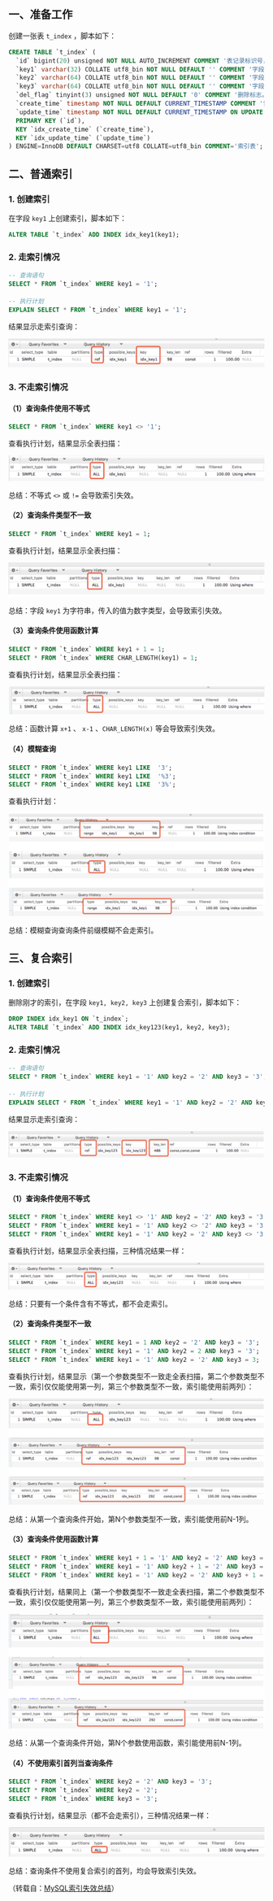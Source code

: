 
## 一、准备工作

创建一张表 `t_index` ，脚本如下：

```SQL
CREATE TABLE `t_index` (
  `id` bigint(20) unsigned NOT NULL AUTO_INCREMENT COMMENT '表记录标识号，数据库主键，不用于实际业务',
  `key1` varchar(32) COLLATE utf8_bin NOT NULL DEFAULT '' COMMENT '字段1',
  `key2` varchar(64) COLLATE utf8_bin NOT NULL DEFAULT '' COMMENT '字段2',
  `key3` varchar(64) COLLATE utf8_bin NOT NULL DEFAULT '' COMMENT '字段3',
  `del_flag` tinyint(3) unsigned NOT NULL DEFAULT '0' COMMENT '删除标志。0未删除，1删除。',
  `create_time` timestamp NOT NULL DEFAULT CURRENT_TIMESTAMP COMMENT '记录创建时间',
  `update_time` timestamp NOT NULL DEFAULT CURRENT_TIMESTAMP ON UPDATE CURRENT_TIMESTAMP COMMENT '记录修改时间',
  PRIMARY KEY (`id`),
  KEY `idx_create_time` (`create_time`),
  KEY `idx_update_time` (`update_time`)
) ENGINE=InnoDB DEFAULT CHARSET=utf8 COLLATE=utf8_bin COMMENT='索引表';
```

## 二、普通索引

### 1. 创建索引

在字段 `key1` 上创建索引，脚本如下：

```SQL
ALTER TABLE `t_index` ADD INDEX idx_key1(key1);
```

### 2. 走索引情况

```SQL
-- 查询语句
SELECT * FROM `t_index` WHERE key1 = '1';

-- 执行计划
EXPLAIN SELECT * FROM `t_index` WHERE key1 = '1';
```

结果显示走索引查询：

![](assets/索引失效总结/file-20250108171447463.png)

### 3. 不走索引情况

#### （1）查询条件使用不等式

```SQL
SELECT * FROM `t_index` WHERE key1 <> '1';
```

查看执行计划，结果显示全表扫描：

![](assets/索引失效总结/file-20250108172227939.png)

总结：不等式 `<>` 或 `!=` 会导致索引失效。

#### （2）查询条件类型不一致

```SQL
SELECT * FROM `t_index` WHERE key1 = 1;
```

查看执行计划，结果显示全表扫描：

![](assets/索引失效总结/file-20250108172332537.png)

总结：字段 `key1` 为字符串，传入的值为数字类型，会导致索引失效。

#### （3）查询条件使用函数计算

```SQL
SELECT * FROM `t_index` WHERE key1 + 1 = 1;
SELECT * FROM `t_index` WHERE CHAR_LENGTH(key1) = 1;
```

查看执行计划，结果显示全表扫描：

![](assets/索引失效总结/file-20250108172410893.png)

总结：函数计算 `x+1` 、 `x-1` 、`CHAR_LENGTH(x)` 等会导致索引失效。

#### （4）模糊查询

```SQL
SELECT * FROM `t_index` WHERE key1 LIKE  '3';
SELECT * FROM `t_index` WHERE key1 LIKE  '%3';
SELECT * FROM `t_index` WHERE key1 LIKE  '3%';
```

查看执行计划：

![](assets/索引失效总结/file-20250108172455705.png)

总结：模糊查询查询条件前缀模糊不会走索引。

## 三、复合索引

### 1. 创建索引

删除刚才的索引，在字段 `key1, key2, key3` 上创建复合索引，脚本如下：

```SQL
DROP INDEX idx_key1 ON `t_index`;
ALTER TABLE `t_index` ADD INDEX idx_key123(key1, key2, key3);
```

### 2. 走索引情况

```SQL
-- 查询语句
SELECT * FROM `t_index` WHERE key1 = '1' AND key2 = '2' AND key3 = '3';

-- 执行计划
EXPLAIN SELECT * FROM `t_index` WHERE key1 = '1' AND key2 = '2' AND key3 = '3';
```

结果显示走索引查询：

![](assets/索引失效总结/file-20250108172828516.png)

### 3. 不走索引情况

#### （1）查询条件使用不等式

```SQL
SELECT * FROM `t_index` WHERE key1 <> '1' AND key2 = '2' AND key3 = '3';
SELECT * FROM `t_index` WHERE key1 = '1' AND key2 <> '2' AND key3 = '3';
SELECT * FROM `t_index` WHERE key1 = '1' AND key2 = '2' AND key3 <> '3';
```

查看执行计划，结果显示全表扫描，三种情况结果一样：

![](assets/索引失效总结/file-20250108172924667.png)

总结：只要有一个条件含有不等式，都不会走索引。

#### （2）查询条件类型不一致

```SQL
SELECT * FROM `t_index` WHERE key1 = 1 AND key2 = '2' AND key3 = '3';
SELECT * FROM `t_index` WHERE key1 = '1' AND key2 = 2 AND key3 = '3';
SELECT * FROM `t_index` WHERE key1 = '1' AND key2 = '2' AND key3 = 3;
```

查看执行计划，结果显示（第一个参数类型不一致走全表扫描，第二个参数类型不一致，索引仅仅能使用第一列，第三个参数类型不一致，索引能使用前两列）：

![](assets/索引失效总结/file-20250108173119381.png)

总结：从第一个查询条件开始，第N个参数类型不一致，索引能使用前N-1列。

#### （3）查询条件使用函数计算

```SQL
SELECT * FROM `t_index` WHERE key1 + 1 = '1' AND key2 = '2' AND key3 = '3';
SELECT * FROM `t_index` WHERE key1 = '1' AND key2 + 1 = '2' AND key3 = '3';
SELECT * FROM `t_index` WHERE key1 = '1' AND key2 = '2' AND key3 + 1 = '3';
```

查看执行计划，结果同上（第一个参数类型不一致走全表扫描，第二个参数类型不一致，索引仅仅能使用第一列，第三个参数类型不一致，索引能使用前两列）：

![](assets/索引失效总结/file-20250108173159610.png)

总结：从第一个查询条件开始，第N个参数使用函数，索引能使用前N-1列。

#### （4）不使用索引首列当查询条件

```SQL
SELECT * FROM `t_index` WHERE key2 = '2' AND key3 = '3';
SELECT * FROM `t_index` WHERE key2 = '2';
SELECT * FROM `t_index` WHERE key3 = '3';
```

查看执行计划，结果显示（都不会走索引），三种情况结果一样：

![](assets/索引失效总结/file-20250108173504000.png)

总结：查询条件不使用复合索引的首列，均会导致索引失效。

（转载自：[MySQL索引失效总结](https://juejin.cn/post/6844903954392825869)）
